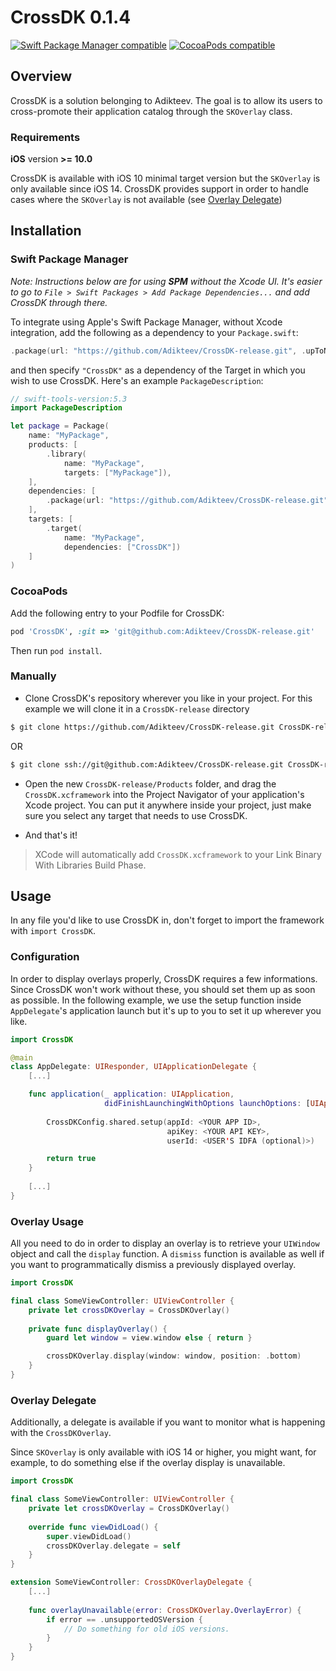 # CrossDK 0.1.4

[![Swift Package Manager compatible](https://img.shields.io/badge/Swift%20Package%20Manager-compatible-brightgreen.svg)](#swift-package-manager)
[![CocoaPods compatible](https://img.shields.io/badge/CocoaPods-compatible-4BC51D.svg?style=flat)](#cocoapods)

## Overview

CrossDK is a solution belonging to Adikteev. The goal is to allow its users to cross-promote their application catalog through the `SKOverlay` class.

### Requirements

**iOS** version **>= 10.0**

CrossDK is available with iOS 10 minimal target version but the `SKOverlay` is only available since iOS 14. CrossDK provides support in order to handle cases where the `SKOverlay` is not available (see [Overlay Delegate](#overlay-delegate))

## Installation

### Swift Package Manager

_Note: Instructions below are for using **SPM** without the Xcode UI. It's easier to go to `File > Swift Packages > Add Package Dependencies...` and add CrossDK through there._

To integrate using Apple's Swift Package Manager, without Xcode integration, add the following as a dependency to your `Package.swift`:

```swift
.package(url: "https://github.com/Adikteev/CrossDK-release.git", .upToNextMajor(from: "0.1.4"))
```

and then specify `"CrossDK"` as a dependency of the Target in which you wish to use CrossDK.
Here's an example `PackageDescription`:

```swift
// swift-tools-version:5.3
import PackageDescription

let package = Package(
    name: "MyPackage",
    products: [
        .library(
            name: "MyPackage",
            targets: ["MyPackage"]),
    ],
    dependencies: [
        .package(url: "https://github.com/Adikteev/CrossDK-release.git", .upToNextMajor(from: "0.1.4"))
    ],
    targets: [
        .target(
            name: "MyPackage",
            dependencies: ["CrossDK"])
    ]
)
```

### CocoaPods

Add the following entry to your Podfile for CrossDK:

```rb
pod 'CrossDK', :git => 'git@github.com:Adikteev/CrossDK-release.git'
```

Then run `pod install`.

### Manually

- Clone CrossDK's repository wherever you like in your project. For this example we will clone it in a `CrossDK-release` directory

```bash
$ git clone https://github.com/Adikteev/CrossDK-release.git CrossDK-release
```
OR

```bash
$ git clone ssh://git@github.com:Adikteev/CrossDK-release.git CrossDK-release
```

- Open the new `CrossDK-release/Products` folder, and drag the `CrossDK.xcframework` into the Project Navigator of your application's Xcode project. You can put it anywhere inside your project, just make sure you select any target that needs to use CrossDK.

- And that's it!

> XCode will automatically add `CrossDK.xcframework` to your Link Binary With Libraries Build Phase.

## Usage

In any file you'd like to use CrossDK in, don't forget to import the framework with `import CrossDK`.

### Configuration

In order to display overlays properly, CrossDK requires a few informations. Since CrossDK won't work without these, you should set them up as soon as possible. In the following example, we use the setup function inside `AppDelegate`'s application launch but it's up to you to set it up wherever you like.

```swift
import CrossDK

@main
class AppDelegate: UIResponder, UIApplicationDelegate {
    [...]

    func application(_ application: UIApplication, 
                     didFinishLaunchingWithOptions launchOptions: [UIApplication.LaunchOptionsKey: Any]?) -> Bool {
                     
        CrossDKConfig.shared.setup(appId: <YOUR APP ID>,
                                   apiKey: <YOUR API KEY>,
                                   userId: <USER'S IDFA (optional)>)

        return true
    }
    
    [...]
}
```

### Overlay Usage

All you need to do in order to display an overlay is to retrieve your `UIWindow` object and call the `display` function. A `dismiss` function is available as well if you want to programmatically dismiss a previously displayed overlay.

```swift
import CrossDK

final class SomeViewController: UIViewController {
    private let crossDKOverlay = CrossDKOverlay()
    
    private func displayOverlay() {
        guard let window = view.window else { return }

        crossDKOverlay.display(window: window, position: .bottom)
    }
}
```

### Overlay Delegate

Additionally, a delegate is available if you want to monitor what is happening with the `CrossDKOverlay`. 

Since `SKOverlay` is only available with iOS 14 or higher, you might want, for example, to do something else if the overlay display is unavailable.

```swift
import CrossDK

final class SomeViewController: UIViewController {
    private let crossDKOverlay = CrossDKOverlay()
    
    override func viewDidLoad() {
        super.viewDidLoad()
        crossDKOverlay.delegate = self
    }
}

extension SomeViewController: CrossDKOverlayDelegate {
    [...]
    
    func overlayUnavailable(error: CrossDKOverlay.OverlayError) {
        if error == .unsupportedOSVersion {
            // Do something for old iOS versions.
        }
    }
}
```
